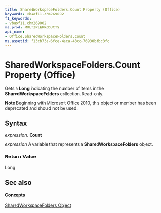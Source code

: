 ```yaml
---
title: SharedWorkspaceFolders.Count Property (Office)
keywords: vbaof11.chm269002
f1_keywords:
- vbaof11.chm269002
ms.prod: MULTIPLEPRODUCTS
api_name:
- Office.SharedWorkspaceFolders.Count
ms.assetid: f13cb73e-6fce-4aca-43cc-76930b3bc3fc
---
```



# SharedWorkspaceFolders.Count Property (Office)

Gets a  **Long** indicating the number of items in the **SharedWorkspaceFolders** collection. Read-only.


 **Note**  Beginning with Microsoft Office 2010, this object or member has been deprecated and should not be used.


## Syntax

 _expression_. **Count**

 _expression_ A variable that represents a **SharedWorkspaceFolders** object.


### Return Value

Long


## See also


#### Concepts


[SharedWorkspaceFolders Object](sharedworkspacefolders-object-office.md)

